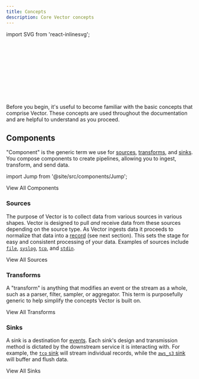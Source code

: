 ```yaml
---
title: Concepts
description: Core Vector concepts
---
```


import SVG from 'react-inlinesvg';

<SVG src="/img/concepts.svg" />

Before you begin, it's useful to become familiar with the basic concepts that
comprise Vector. These concepts are used throughout the documentation and are
helpful to understand as you proceed.

## Components

"Component" is the generic term we use for [sources](#sources),
[transforms](#transforms), and [sinks](#sinks). You compose components to create
pipelines, allowing you to ingest, transform, and send data.

import Jump from '@site/src/components/Jump';

<Jump to="/components">View All Components</Jump>

### Sources

The purpose of Vector is to collect data from various sources in various shapes. Vector is designed to pull _and_ receive data from these sources depending on the source type. As Vector ingests data it proceeds to normalize that data into a [record](#records) \(see next section\). This sets the stage for easy and consistent processing of your data. Examples of sources include [`file`][docs.sources.file], [`syslog`][docs.sources.syslog], [`tcp`][docs.sources.tcp], and [`stdin`][docs.sources.stdin].

<Jump to="/docs/components/sources">View All Sources</Jump>

### Transforms

A "transform" is anything that modifies an event or the stream as a whole, such as a parser, filter, sampler, or aggregator. This term is purposefully generic to help simplify the concepts Vector is built on.

<Jump to="/docs/components/transforms">View All Transforms</Jump>

### Sinks

A sink is a destination for [events][docs.data_model#event]. Each sink's design and transmission method is dictated by the downstream service it is interacting with. For example, the [`tcp` sink][docs.sinks.tcp] will stream individual records, while the [`aws_s3` sink][docs.sinks.aws_s3] will buffer and flush data.

<Jump to="/docs/components/sinks">View All Sinks</Jump>


[docs.data_model#event]: /docs/about/data-model#event
[docs.sinks.aws_s3]: /docs/components/sinks/aws_s3
[docs.sinks.tcp]: /docs/components/sinks/tcp
[docs.sources.file]: /docs/components/sources/file
[docs.sources.stdin]: /docs/components/sources/stdin
[docs.sources.syslog]: /docs/components/sources/syslog
[docs.sources.tcp]: /docs/components/sources/tcp
